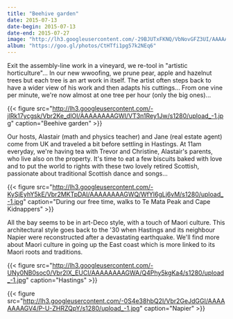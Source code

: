 ```yaml
---
title: "Beehive garden"
date: 2015-07-13
date-begin: 2015-07-13
date-end: 2015-07-27
image: "http://lh3.googleusercontent.com/-29BJUTxFKNQ/VbNovGFZ3UI/AAAAAAAAGQ8/Dcpxa4k63ik/s1280/upload_-1.jpg"
album: "https://goo.gl/photos/CtHTfi1pg57k2NEq6"
---
```


Exit the assembly-line work in a vineyard, we re-tool in "artistic horticulture"... In our new wwoofing, we prune pear, apple and hazelnut trees but each tree is an art work in itself. The artist often steps back to have a wider view of his work and then adapts his cuttings... From one vine per minute, we're now almost at one tree per hour (only the big ones)...

{{< figure src="http://lh3.googleusercontent.com/-jlRk17ycgsk/Vbr2Ke_dlOI/AAAAAAAAGWI/VT3n1Rey1Jw/s1280/upload_-1.jpg" caption="Beehive garden" >}}


Our hosts, Alastair (math and physics teacher) and Jane (real estate agent) come from UK and traveled a bit before settling in Hastings. At 11am everyday, we're having tea with Trevor and Christine, Alastair's parents, who live also on the property. It's time to eat a few biscuits baked with love and to put the world to rights with these two lovely retired Scottish, passionate about traditional Scottish dance and songs...

{{< figure src="http://lh3.googleusercontent.com/-KySjEyhY5kE/Vbr2MKTpDAI/AAAAAAAAGWQ/WfYl6gLj6vM/s1280/upload_-1.jpg" caption="During our free time, walks to Te Mata Peak and Cape Kidnappers" >}}

All the bay seems to be in art-Deco style, with a touch of Maori culture. This architectural style goes back to the '30 when Hastings and its neighbour Napier were reconstructed after a devastating earthquake. We'll find more about Maori culture in going up the East coast which is more linked to its Maori roots and traditions.

{{< figure src="http://lh3.googleusercontent.com/-UNy0NB0soc0/Vbr2IX_EUCI/AAAAAAAAGWA/Q4Phy5kgKa4/s1280/upload_-1.jpg" caption="Hastings" >}}

{{< figure src="http://lh3.googleusercontent.com/-0S4e38hbQ2I/Vbr2GeJdGGI/AAAAAAAAGV4/P-U-ZHRZQpY/s1280/upload_-1.jpg" caption="Napier" >}}

